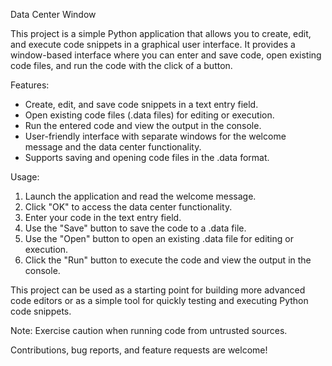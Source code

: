 Data Center Window

This project is a simple Python application that allows you to create, edit, and execute code snippets in a graphical user interface. It provides a window-based interface where you can enter and save code, open existing code files, and run the code with the click of a button.

Features:
- Create, edit, and save code snippets in a text entry field.
- Open existing code files (.data files) for editing or execution.
- Run the entered code and view the output in the console.
- User-friendly interface with separate windows for the welcome message and the data center functionality.
- Supports saving and opening code files in the .data format.

Usage:
1. Launch the application and read the welcome message.
2. Click "OK" to access the data center functionality.
3. Enter your code in the text entry field.
4. Use the "Save" button to save the code to a .data file.
5. Use the "Open" button to open an existing .data file for editing or execution.
6. Click the "Run" button to execute the code and view the output in the console.

This project can be used as a starting point for building more advanced code editors or as a simple tool for quickly testing and executing Python code snippets.

Note: Exercise caution when running code from untrusted sources.

Contributions, bug reports, and feature requests are welcome!

